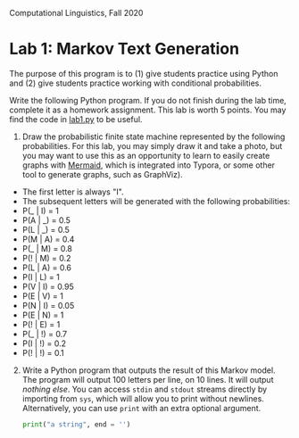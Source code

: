 Computational Linguistics, Fall 2020

# Lab 1: Markov Text Generation

The purpose of this program is to (1) give students practice using Python and (2) give students practice working with conditional probabilities. 

Write the following Python program.  If you do not finish during the lab time, complete it as a homework assignment. This lab is worth 5 points.  You may find the code in [lab1.py](code/lab1.py) to be useful.

1. Draw the probabilistic finite state machine represented by the following probabilities.  For this lab, you may simply draw it and take a photo, but you may want to use this as an opportunity to learn to easily create graphs with [Mermaid](https://support.typora.io/Draw-Diagrams-With-Markdown/), which is integrated into Typora, or some other tool to generate graphs, such as GraphViz).

- The first letter is always "I".
- The subsequent letters will be generated with the following probabilities:
- P(_ | I) = 1
- P(A | _) = 0.5
- P(L | _) = 0.5
- P(M | A) = 0.4
- P(_ | M) = 0.8
- P(! | M) = 0.2
- P(L | A) = 0.6
- P(I | L) = 1
- P(V | I) = 0.95
- P(E | V) = 1
- P(N | I) = 0.05
- P(E | N) = 1
- P(! | E) = 1
- P(_ | !) = 0.7
- P(I | !) = 0.2
- P(! | !) = 0.1

2. Write a Python program that outputs the result of this Markov model. The program will output 100 letters per line, on 10 lines.  It will output *nothing else*.  You can access `stdin` and `stdout` streams directly by importing from `sys`, which will allow you to print without newlines.  Alternatively, you can use `print` with an extra optional argument. 

   ```python
   print("a string", end = '')
   ```

   